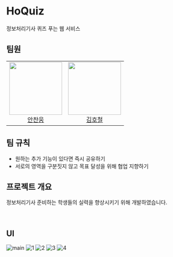 # HoQuiz 
정보처리기사 퀴즈 푸는 웹 서비스

## 팀원
<table>
  <tr>
    <td height="140px" align="center"> <a href="https://github.com/AnChanUng"> <img src="https://avatars.githubusercontent.com/u/104750924?v=4" width="140px" />
      <br /> 안찬웅</a></td>
    <td height="140px" align="center"> <a href="https://github.com/HoChoRoo"> <img src="https://avatars.githubusercontent.com/u/108720714?v=4" width="140px" />
      <br /> 김호철</a></td>
  </tr>
  </table>

## 팀 규칙

- 원하는 추가 기능이 있다면 즉시 공유하기
- 서로의 영역을 구분짓지 않고 목표 달성을 위해 협업 지향하기

## 프로젝트 개요
정보처리기사 준비하는 학생들의 실력을 향상시키기 위해 개발하였습니다.

<br/>

## UI
![main](https://github.com/user-attachments/assets/d90ada49-8283-43f8-afc7-03a7cd318f3f)
![1](https://github.com/user-attachments/assets/9845deac-ae8f-491f-9079-98af46f1b531)
![2](https://github.com/user-attachments/assets/db5e029c-8ae9-46cb-937c-adbd4e4e99bc)
![3](https://github.com/user-attachments/assets/443775e9-1ed4-4c26-8037-b692ee9994b2)
![4](https://github.com/user-attachments/assets/0a8112ff-2e28-4de4-ae60-468e17e457b6)
